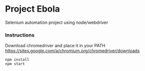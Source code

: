 # Project Ebola
Selenium automation project using node/webdriver

### Instructions
Download chromedriver and place it in your PATH
https://sites.google.com/a/chromium.org/chromedriver/downloads

```
npm install
npm start
```
